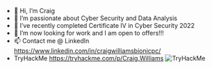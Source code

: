 - 👋 Hi, I’m Craig
- 👀 I’m passionate about Cyber Security and Data Analysis
- 🌱 I’ve recently completed Certificate IV in Cyber Security 2022
- 💞️ I’m now looking for work and I am open to offers!!!
- 📫 Contact me @ LinkedIn https://www.linkedin.com/in/craigwilliamsbionicpc/  
- TryHackMe https://tryhackme.com/p/Craig.Williams <img src="https://tryhackme-badges.s3.amazonaws.com/Craig.Williams.png" alt="TryHackMe"> 

<!---
WilliamsCraig/WilliamsCraig is a ✨ special ✨ repository because its `README.md` (this file) appears on your GitHub profile.
You can click the Preview link to take a look at your changes.
--->
